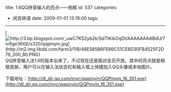 title: 1.6QQ拼音输入的亮点——相框
id: 537
categories:
  - 闲言碎语
date: 2009-01-01 13:18:00
tags:
---

[](http://3.bp.blogspot.com/_uwC7KS2yb2k/SdTIKikOqDI/AAAAAAAABdU/7Iv9ge36lQI/s1600-h/qqpinyin.jpg)[![http://3.bp.blogspot.com/_uwC7KS2yb2k/SdTIKikOqDI/AAAAAAAABdU/7Iv9ge36lQI/s320/qqpinyin.jpg](http://m2.img.libdd.com/farm3/118/48E585B6FE66C51CE8D30FB4525F2D76_200_80.PNG)</img>](http://3.bp.blogspot.com/_uwC7KS2yb2k/SdTIKikOqDI/AAAAAAAABdU/7Iv9ge36lQI/s320/qqpinyin.jpg)
</br>QQ拼音输入法1.6的版本出来了，不过现在还是面对会员开放。其中的亮点就是相框皮肤，用户可以在输入法状态栏和输入框上快捷加入QQ头像或本地图片。
</br>
</br>下载地址：[http://dl_dir.qq.com/invc/qqpinyin/QQPinyin_16_351.exe](http://dl_dir.qq.com/invc/qqpinyin/QQPinyin_16_351.exe)